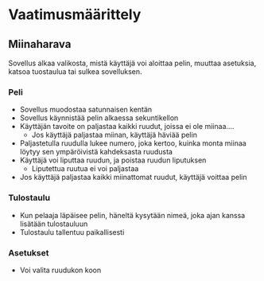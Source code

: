# Vaatimusmäärittely

## Miinaharava

Sovellus alkaa valikosta, mistä käyttäjä voi aloittaa pelin, muuttaa asetuksia, katsoa tuostaulua tai sulkea sovelluksen.


### Peli

- Sovellus muodostaa satunnaisen kentän
- Sovellus käynnistää pelin alkaessa sekuntikellon
- Käyttäjän tavoite on paljastaa kaikki ruudut, joissa ei ole miinaa....
    - Jos käyttäjä paljastaa miinan, käyttäjä häviää pelin
- Paljastetulla ruudulla lukee numero, joka kertoo, kuinka monta miinaa löytyy sen ympäröivistä kahdeksasta ruudusta
- Käyttäjä voi liputtaa ruudun, ja poistaa ruudun liputuksen
    - Liputettua ruutua ei voi paljastaa
- Jos käyttäjä paljastaa kaikki miinattomat ruudut, käyttäjä voittaa pelin

### Tulostaulu

- Kun pelaaja läpäisee pelin, häneltä kysytään nimeä, joka ajan kanssa lisätään tulostauluun
- Tulostaulu tallentuu paikallisesti

### Asetukset

- Voi valita ruudukon koon

